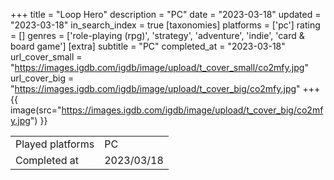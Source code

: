 +++
title = "Loop Hero"
description = "PC"
date = "2023-03-18"
updated = "2023-03-18"
in_search_index = true
[taxonomies]
platforms = ['pc']
rating = []
genres = ['role-playing (rpg)', 'strategy', 'adventure', 'indie', 'card & board game']
[extra]
subtitle = "PC"
completed_at = "2023-03-18"
url_cover_small = "https://images.igdb.com/igdb/image/upload/t_cover_small/co2mfy.jpg"
url_cover_big = "https://images.igdb.com/igdb/image/upload/t_cover_big/co2mfy.jpg"
+++
{{ image(src="https://images.igdb.com/igdb/image/upload/t_cover_big/co2mfy.jpg") }}

|              |            |
| ------------ | ---------- |
| Played platforms    | PC |
| Completed at | 2023/03/18 |


